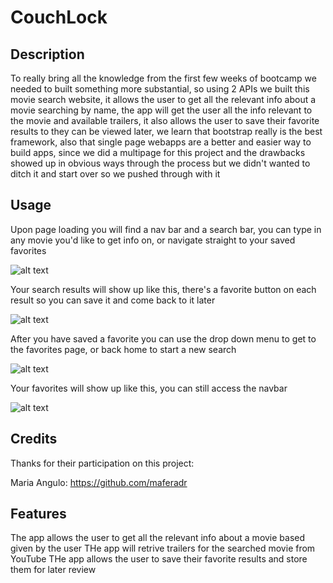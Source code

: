 # CouchLock

## Description

To really bring all the knowledge from the first few weeks of bootcamp we needed to built something more substantial, so using 2 APIs we built this movie search website, it allows the user to get all the relevant info about a movie searching by name, the app will get the user all the info relevant to the movie and available trailers, it also allows the user to save their favorite results to they can be viewed later, we learn that bootstrap really is the best framework, also that single page webapps are a better and easier way to build apps, since we did a multipage for this project and the drawbacks showed up in obvious ways through the process but we didn't wanted to ditch it and start over so we pushed through with it 

## Usage

Upon page loading you will find a nav bar and a search bar, you can type in any movie you'd like to get info on, or navigate straight to your saved favorites

![alt text](./assets/img/main-ss.png)

Your search results will show up like this, there's a favorite button on each result so you can save it and come back to it later

![alt text](./assets/img/results-ss.png)

After you have saved a favorite you can use the drop down menu to get to the favorites page, or back home to start a new search

![alt text](./assets/img/navbar-ss.png)

Your favorites will show up like this, you can still access the navbar

![alt text](./assets/img/favs-ss.png)

## Credits
Thanks for their participation on this project:

Maria Angulo: https://github.com/maferadr

## Features

The app allows the user to get all the relevant info about a movie based given by the user
THe app will retrive trailers for the searched movie from YouTube
THe app allows the user to save their favorite results and store them for later review
